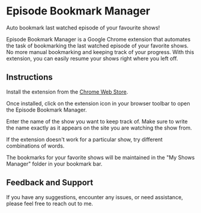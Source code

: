 # Episode Bookmark Manager
Auto bookmark last watched episode of your favourite shows!

Episode Bookmark Manager is a Google Chrome extension that automates the task of bookmarking the last watched episode of your favorite shows. No more manual bookmarking and keeping track of your progress. With this extension, you can easily resume your shows right where you left off.

## Instructions
Install the extension from the [Chrome Web Store](https://chrome.google.com/webstore/detail/episode-bookmark-manager/fbacjjfkhoipheiadbdpmokpgcofploa).

Once installed, click on the extension icon in your browser toolbar to open the Episode Bookmark Manager.

Enter the name of the show you want to keep track of. Make sure to write the name exactly as it appears on the site you are watching the show from.

If the extension doesn't work for a particular show, try different combinations of words.

The bookmarks for your favorite shows will be maintained in the "My Shows Manager" folder in your bookmark bar.

## Feedback and Support
If you have any suggestions, encounter any issues, or need assistance, please feel free to reach out to me.

